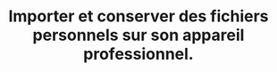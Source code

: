 ---
categories: category--kiTZR7ZZs8EMe4z11DSq
definitions:
- definition-zesxw1bnmd0vaTm2Z0YZ8
- definition-Jry4ahX52gYLswREfXPXm
- definition-NUGxNPzpo92YYnoVqF991
goodPractices:
- Prendre garde aux informations personnelles sur ses appareils professionnels (voir
  recommandations).
risks:
- Voir ses données récupérées à des fins malveillantes par un virus qui aurait infecté
  l’appareil professionnel.
title: Importer et conserver des fichiers personnels sur son appareil professionnel.
uuid: vulnerability-WXcbA6fsiuJvszDwwjZqG
visibleInCms: true
---